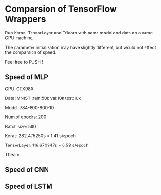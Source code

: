 # Comparsion of TensorFlow Wrappers

Run Keras, TensorLayer and Tflearn with same model and data on a same GPU machine.

The parameter initialization may have slightly different, but would not effect the comparsion of speed.

Feel free to PUSH !

## Speed of MLP

GPU: GTX980

Data: MNIST  train:50k  val:10k  test:10k

Model: 784-800-800-10

Num of epochs: 200

Batch size: 500

Keras: 282.475250s  = 1.41 s/epoch

TensorLayer: 116.670947s = 0.58 s/epoch

Tflearn:

## Speed of CNN


## Speed of LSTM
